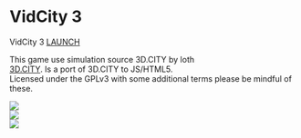 VidCity 3
==========

VidCity 3 [LAUNCH](https://nkstudiosco.github.io/VidCity-3000/)<br>


This game use simulation source 3D.CITY by loth<br>
[3D.CITY](http://lo-th.github.io/3d.city/). Is a port of 3D.CITY to JS/HTML5.<br>
Licensed under the GPLv3 with some additional terms please be mindful of these.<br>


<a target='_blank' href='http://lo-th.github.io/3d.city/index.html'><img src="http://lo-th.github.io/3d.city/img/preview01.jpg"/></a><br>
<a target='_blank' href='http://lo-th.github.io/3d.city/index.html'><img src="http://lo-th.github.io/3d.city/img/preview02.jpg"/></a><br>
<a target='_blank' href='http://lo-th.github.io/3d.city/index.html'><img src="http://lo-th.github.io/3d.city/img/preview03.jpg"/></a><br>
